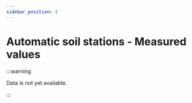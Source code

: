 ```yaml
---
sidebar_position: 4
---
```


# Automatic soil stations - Measured values

:::warning 

Data is not yet available.

:::
